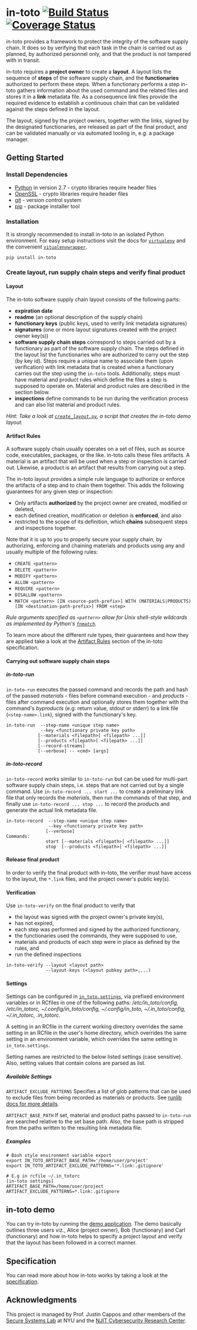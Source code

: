 # in-toto [![Build Status](https://travis-ci.org/in-toto/in-toto.svg?branch=develop)](https://travis-ci.org/in-toto/in-toto) [![Coverage Status](https://coveralls.io/repos/github/in-toto/in-toto/badge.svg?branch=develop)](https://coveralls.io/github/in-toto/in-toto?branch=develop)

in-toto provides a framework to protect the integrity of the software supply chain. It does so by verifying that each task in the chain is carried out as planned, by authorized personnel only, and that the product is not tampered with in transit.

in-toto requires a **project owner** to create a **layout**. A layout lists the sequence of **steps** of the software supply chain, and the **functionaries** authorized to perform these steps.
When a functionary performs a step in-toto gathers information about the used command and the related files and stores it in a **link** metadata file. As a consequence link files provide the required evidence to establish a continuous chain that can be validated against the steps defined in the layout.

The layout, signed by the project owners, together with the links, signed by the designated functionaries, are released as part of the final product, and can be validated manually or via automated tooling in, e.g. a package manager.


## Getting Started

### Install Dependencies
 - [Python](www.python.org) in version 2.7 - crypto libraries require header files
 - [OpenSSL](https://www.openssl.org/) - crypto libraries require header files
 - [git](https://git-scm.com/) - version control system
 - [pip](https://pip.pypa.io) - package installer tool

### Installation
It is strongly recommended to install in-toto in an isolated Python environment. For easy setup instructions visit the docs for [`virtualenv`](https://virtualenv.pypa.io) and the convenient [`vitualenvwrapper`](https://virtualenvwrapper.readthedocs.io).

```shell
pip install in-toto
```
### Create layout, run supply chain steps and verify final product

#### Layout

The in-toto software supply chain layout consists of the following parts:
 - **expiration date**
 - **readme** (an optional description of the supply chain)
 - **functionary keys** (public keys, used to verify link metadata signatures)
 - **signatures** (one or more layout signatures created with the project owner key(s))
 - **software supply chain steps**
   correspond to steps carried out by a functionary as part of the software supply chain. The steps defined in the layout list the functionaries who are authorized to carry out the step (by key id). Steps require a unique name to associate them (upon verification) with link metadata that is created when a functionary carries out the step using the `in-toto` tools. Additionally, steps must have material and product rules which define the files a step is supposed to operate on. Material and product rules are described in the section below.
 - **inspections** define commands to be run during the verification process and can also list material and product rules.

*Hint: Take a look at [`create_layout.py`](https://github.com/in-toto/demo/blob/master/owner_alice/create_layout.py),
a script that creates the in-toto demo layout.*

#### Artifact Rules
A software supply chain usually operates on a set of files, such as source code, executables, packages, or the like. in-toto calls these files artifacts. A material is an artifact that will be used when a step or inspection is carried out. Likewise, a product is an artifact that results from carrying out a step.

The in-toto layout provides a simple rule language to authorize or enforce the artifacts of a step and to chain them together. This adds the following guarantees for any given step or inspection:
- Only artifacts **authorized** by the project owner are created, modified or deleted,
- each defined creation, modification or deletion is **enforced**, and also
- restricted to the scope of its definition, which **chains** subsequent steps and inspections together.

Note that it is up to you to properly secure your supply chain, by authorizing, enforcing and chaining materials and products using any and usually multiple of the following rules:
- `CREATE <pattern>`
- `DELETE <pattern>`
- `MODIFY <pattern>`
- `ALLOW <pattern>`
- `REQUIRE <pattern>`
- `DISALLOW <pattern>`
- `MATCH <pattern> [IN <source-path-prefix>] WITH (MATERIALS|PRODUCTS) [IN <destination-path-prefix>] FROM <step>`

*Rule arguments specified as `<pattern>` allow for Unix shell-style wildcards as implemented by Python's [`fnmatch`](https://docs.python.org/2/library/fnmatch.html).*

To learn more about the different rule types, their guarantees and how they are applied take a look at the [Artifact Rules](https://github.com/in-toto/docs/blob/master/in-toto-spec.md#433-artifact-rules) section of the in-toto specification.

#### Carrying out software supply chain steps

##### in-toto-run
`in-toto-run` executes the passed command and records the path and hash of the passed *materials* - files before command execution - and *products* - files after command execution and optionally stores them together with the command's *byproducts* (e.g: return value, stdout or stderr) to a link file (`<step-name>.link`), signed with the functionary's key.

```shell
in-toto-run  --step-name <unique step name>
             --key <functionary private key path>
            [--materials <filepath>[ <filepath> ...]]
            [--products <filepath>[ <filepath> ...]]
            [--record-streams]
            [--verbose] -- <cmd> [args]
```


##### in-toto-record
`in-toto-record` works similar to `in-toto-run` but can be used for multi-part software supply chain steps, i.e. steps that are not carried out by a single command. Use `in-toto-record ... start ...` to create a preliminary link file that only records the *materials*, then run the commands of that step, and finally use `in-toto-record ... stop ...` to record the *products* and generate the actual link metadata file.

```shell
in-toto-record  --step-name <unique step name>
                --key <functionary private key path>
               [--verbose]
Commands:
               start [--materials <filepath>[ <filepath> ...]]
               stop  [--products <filepath>[ <filepath> ...]]
```

#### Release final product

In order to verify the final product with in-toto, the verifier must have access to the layout, the `*.link` files,
and the project owner's public key(s).

#### Verification
Use `in-toto-verify` on the final product to verify that
- the layout was signed with the project owner's private key(s),
- has not expired,
- each step was performed and signed by the authorized functionary,
- the functionaries used the commands, they were supposed to use,
- materials and products of each step were in place as defined by the rules, and
- run the defined inspections

```shell
in-toto-verify --layout <layout path>
               --layout-keys (<layout pubkey path>,...)
```


#### Settings
Settings can be configured in [`in_toto.settings`](https://github.com/in-toto/in-toto/blob/develop/in_toto/settings.py), via prefixed environment variables or in RCfiles in one of the following
paths: */etc/in_toto/config, /etc/in_totorc, \~/.config/in_toto/config,
\~/.config/in_toto, \~/.in_toto/config, \~/.in_totorc, .in_totorc*.

A setting in an RCfile in the current working directory overrides
the same
setting in an RCfile in the user's home directory, which overrides the
same setting in an environment variable, which overrides the same setting
in `in_toto.settings`.

Setting names are restricted to the below listed settings (case sensitive).
Also, setting values that contain colons are parsed as list.

##### Available Settings

`ARTIFACT_EXCLUDE_PATTERNS` Specifies a list of glob patterns that can be used to
exclude files from being recorded as materials or products. See [runlib
docs for more details](https://github.com/in-toto/in-toto/blob/develop/in_toto/runlib.py#L93-L114).

`ARTIFACT_BASE_PATH` If set, material and product paths passed to
`in-toto-run` are searched relative to the set base path. Also, the base
path is stripped from the paths written to the resulting link metadata
file.

##### Examples
```shell
# Bash style environment variable export
export IN_TOTO_ARTIFACT_BASE_PATH='/home/user/project'
export IN_TOTO_ARTIFACT_EXCLUDE_PATTERNS='*.link:.gitignore'
```
```
# E.g in rcfile ~/.in_totorc
[in-toto settings]
ARTIFACT_BASE_PATH=/home/user/project
ARTIFACT_EXCLUDE_PATTERNS=*.link:.gitignore

```

## in-toto demo
You can try in-toto by running the [demo application](https://github.com/in-toto/demo).
The demo basically outlines three users viz., Alice (project owner), Bob (functionary) and Carl (functionary) and how in-toto helps to specify a project layout and verify that the layout has been followed in a correct manner.

## Specification
You can read more about how in-toto works by taking a look at the [specification](https://github.com/in-toto/docs/raw/master/in-toto-spec.pdf).

## Acknowledgments
This project is managed by Prof. Justin Cappos and other members of the
[Secure Systems Lab](https://ssl.engineering.nyu.edu/) at NYU and the
[NJIT Cybersecurity Research Center](https://centers.njit.edu/cybersecurity).